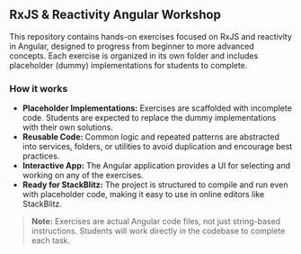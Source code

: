## RxJS & Reactivity Angular Workshop

This repository contains hands-on exercises focused on RxJS and reactivity in Angular, designed to progress from beginner to more advanced concepts. Each exercise is organized in its own folder and includes placeholder (dummy) implementations for students to complete.

### How it works

- **Placeholder Implementations:** Exercises are scaffolded with incomplete code. Students are expected to replace the dummy implementations with their own solutions.
- **Reusable Code:** Common logic and repeated patterns are abstracted into services, folders, or utilities to avoid duplication and encourage best practices.
- **Interactive App:** The Angular application provides a UI for selecting and working on any of the exercises.
- **Ready for StackBlitz:** The project is structured to compile and run even with placeholder code, making it easy to use in online editors like StackBlitz.

> **Note:** Exercises are actual Angular code files, not just string-based instructions. Students will work directly in the codebase to complete each task.